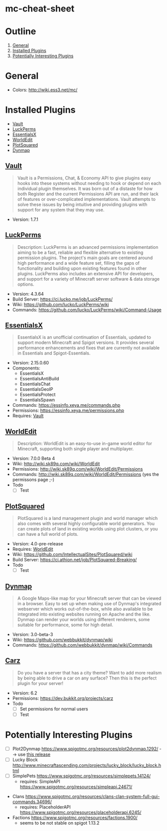 # mc-cheat-sheet
# Outline
1. [General](#general)
2. [Installed Plugins](#installed-plugins)
3. [Potentially Interesting Plugins](#potentially)

# General<a name="general"></a>
- Colors: http://wiki.ess3.net/mc/
# Installed Plugins<a name="installed-plugins"></a>
- [Vault](#vault)
- [LuckPerms](#luck-perms)
- [EssentialsX](#essentialsx)
- [WorldEdit](#worldedit)
- [PlotSquared](#plotsquared)
- [Dynmap](#dynmap)

## [Vault](https://www.spigotmc.org/resources/vault.34315/)<a name="vault"></a>
> Vault is a Permissions, Chat, & Economy API to give plugins easy hooks into these systems without needing to hook or depend on each individual plugin themselves. It was born out of a distaste for how both Register and the current Permissions API are run, and their lack of features or over-complicated implementations. Vault attempts to solve these issues by being intuitive and providing plugins with support for any system that they may use.
- Version: 1.7.1

## [LuckPerms](https://www.spigotmc.org/resources/luckperms-an-advanced-permissions-plugin.28140/)<a name="luck-perms"></a>
> Description: LuckPerms is an advanced permissions implementation aiming to be a fast, reliable and flexible alternative to existing permission plugins. The project's main goals are centered around high performance and a wide feature set, filling the gaps of functionality and building upon existing features found in other plugins. LuckPerms also includes an extensive API for developers, and support for a variety of Minecraft server software & data storage options.
- Version: 4.3.64
- Build Server: https://ci.lucko.me/job/LuckPerms/
- Wiki: https://github.com/lucko/LuckPerms/wiki
- Commands: https://github.com/lucko/LuckPerms/wiki/Command-Usage


## [EssentialsX](https://www.spigotmc.org/resources/essentialsx.9089/)<a name="essentialsx"></a>
> EssentialsX is an unofficial continuation of Essentials, updated to support modern Minecraft and Spigot versions. It provides several performance enhancements and fixes that are currently not available in Essentials and Spigot-Essentials.
- Version: 2.15.0.60
- Components:
    - EssentialsX
    - EssentialsAntiBuild
    - EssentialsChat
    - EssentialsGeoIP
    - EssentialsProtect
    - EssentialsSpawn
- Commands: https://essinfo.xeya.me/commands.php
- Permissions: https://essinfo.xeya.me/permissions.php
- Requires: [Vault](#vault)

## [WorldEdit](https://dev.bukkit.org/projects/worldedit/files/2646337)<a name="worldedit"></a>
> Description: WorldEdit is an easy-to-use in-game world editor for Minecraft, supporting both single player and multiplayer.
- Version: 7.0.0 Beta 4
- Wiki: http://wiki.sk89q.com/wiki/WorldEdit
- Permissions: http://wiki.sk89q.com/wiki/WorldEdit/Permissions
- Commands: http://wiki.sk89q.com/wiki/WorldEdit/Permissions (yes the permissons page ;-) 
- Todo
    - [ ] Test

## [PlotSquared](https://www.spigotmc.org/resources/plotsquared.1177/)<a name="plotsquared"></a>
> PlotSquared is a land management plugin and world manager which also comes with several highly configurable world generators. You can create plots of land in existing worlds using plot clusters, or you can have a full world of plots.
- Version: 4.0-pre-release
- Requires: [WorldEdit](#worldedit)
- Wiki: https://github.com/IntellectualSites/PlotSquared/wiki
- Build Server: https://ci.athion.net/job/PlotSquared-Breaking/
- Todo
    - [ ] Test

## [Dynmap](https://www.spigotmc.org/resources/dynmap.274/)<a name="dynmap"></a>
> A Google Maps-like map for your Minecraft server that can be viewed in a browser. Easy to set up when making use of Dynmap's integrated webserver which works out-of-the-box, while also available to be integrated into existing websites running on Apache and the like. Dynmap can render your worlds using different renderers, some suitable for performance, some for high detail.
- Version: 3.0-beta-3
- Wiki: https://github.com/webbukkit/dynmap/wiki
- Commands: https://github.com/webbukkit/dynmap/wiki/Commands

## [Carz](https://www.spigotmc.org/resources/carz.56255/)<a name="carz"></a>
> Do you have a server that has a city theme? Want to add more realism by being able to drive a car on any surface? Then this is the perfect plugin for your server!
- Version: 6.2
- Permissions: https://dev.bukkit.org/projects/carz
- Todo
    - [ ] Set permissions for normal users
    - [ ] Test

# Potentially Interesting Plugins<a name="potentiually"></a>
- [ ] Plot2Dynmap https://www.spigotmc.org/resources/plot2dynmap.1292/ --> use [this release](https://github.com/IntellectualSites/plot2dynmap/releases)
- [ ] Lucky Block http://www.minecraftascending.com/projects/lucky_block/lucky_block.html
- [ ] SimplePets https://www.spigotmc.org/resources/simplepets.14124/
    - requires: SimpleAPI https://www.spigotmc.org/resources/simpleapi.24671/
- Clans https://www.spigotmc.org/resources/clans-clan-system-full-gui-commands.34696/
    - requires: PlaceholderAPI https://www.spigotmc.org/resources/placeholderapi.6245/
- Factions https://www.spigotmc.org/resources/factions.1900/
    - seems to be not stable on spigot 1.13.2
